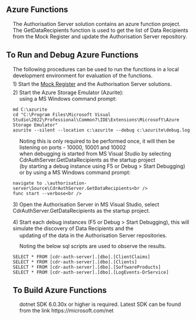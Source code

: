 <h2>Azure Functions</h2>
<div style="margin-left:18px;">
The Authorisation Server solution contains an azure function project.<br />
The GetDataRecipients function is used to get the list of Data Recipients<br />
from the Mock Register and update the Authorisation Server repository.<br />
</div>

<h2>To Run and Debug Azure Functions</h2>
<div style="margin-left:18px;">
	The following procedures can be used to run the functions in a local development environment for evaluation of the functions.
<br />

<div style="margin-top:6px;margin-bottom:6px;">
1) Start the <a href="https://github.com/ConsumerDataRight/mock-register " title="Mock Register" alt="Mock Register">Mock Register</a> and the Authorisation Server solutions.
</div>

<div style="margin-top:6px;">
2) Start the Azure Storage Emulator (Azurite):
</div>
<div style="margin-left:18px;margin-bottom:6px;">
	using a MS Windows command prompt:<br />
</div>

```
md C:\azurite
cd "C:\Program Files\Microsoft Visual Studio\2022\Professional\Common7\IDE\Extensions\Microsoft\Azure Storage Emulator"
azurite --silent --location c:\azurite --debug c:\azurite\debug.log
```

<div style="margin-left:18px;">
	Noting this is only required to be performed once, it will then be listening on ports - 10000, 10001 and 10002<br />
	when debugging is started from MS Visual Studio by selecting CdrAuthServer.GetDataRecipients as the startup project<br />
	(by starting a debug instance using F5 or Debug > Start Debugging)
	<br />
</div>
<div style="margin-left:18px;margin-bottom:6px;">
	or by using a MS Windows command prompt:<br />
</div>

```
navigate to .\authorisation-server\Source\CdrAuthServer.GetDataRecipients<br />
func start --verbose<br />
```

<p>3) Open the Authorisation Server in MS Visual Studio, select CdrAuthServer.GetDataRecipients as the startup project.</p>

<p>4) Start each debug instances (F5 or Debug > Start Debugging), this will simulate the discovery of Data Recipients and the</p>
<div style="margin-left:18px;margin-top:-12px;">
	updating of the data in the Authorisation Server repositories.
</div>

<div style="margin-left:18px;margin-top:12px;margin-bottom:6px;">
	Noting the below sql scripts are used to observe the results.<br />
</div>

```
SELECT * FROM [cdr-auth-server].[dbo].[ClientClaims]
SELECT * FROM [cdr-auth-server].[dbo].[Clients]
SELECT * FROM [cdr-auth-server].[dbo].[SoftwareProducts]
SELECT * FROM [cdr-auth-server].[dbo].[LogEvents-DrService]
```

<h2>To Build Azure Functions</h2>
<div style="margin-left:18px;">
	dotnet SDK 6.0.30x or higher is required. Latest SDK can be found from the link https://microsoft.com/net
<br />